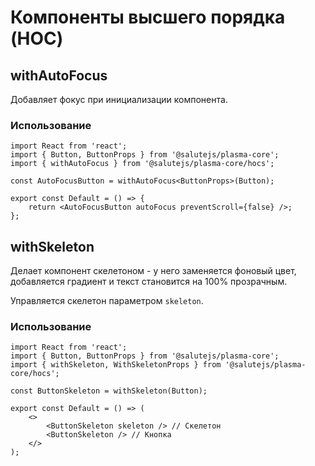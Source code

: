 # Компоненты высшего порядка (HOC)

## withAutoFocus

Добавляет фокус при инициализации компонента.

### Использование

```tsx
import React from 'react';
import { Button, ButtonProps } from '@salutejs/plasma-core';
import { withAutoFocus } from '@salutejs/plasma-core/hocs';

const AutoFocusButton = withAutoFocus<ButtonProps>(Button);

export const Default = () => {
    return <AutoFocusButton autoFocus preventScroll={false} />;
};
```

## withSkeleton

Делает компонент скелетоном - у него заменяется фоновый цвет, добавляется градиент и текст становится на 100% прозрачным.

Управляется скелетон параметром `skeleton`.

### Использование

```tsx
import React from 'react';
import { Button, ButtonProps } from '@salutejs/plasma-core';
import { withSkeleton, WithSkeletonProps } from '@salutejs/plasma-core/hocs';

const ButtonSkeleton = withSkeleton(Button);

export const Default = () => (
    <>
        <ButtonSkeleton skeleton /> // Скелетон
        <ButtonSkeleton /> // Кнопка
    </>
);
```
